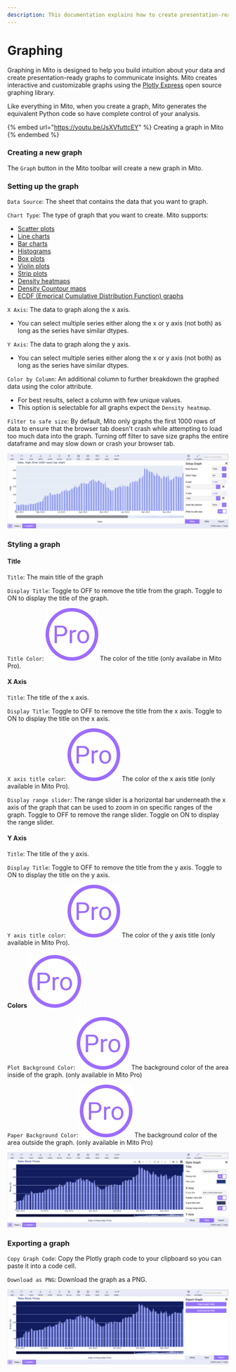 ```yaml
---
description: This documentation explains how to create presentation-ready graphs in Mito.
---
```


# Graphing

Graphing in Mito is designed to help you build intuition about your data and create presentation-ready graphs to communicate insights. Mito creates interactive and customizable graphs using the [Plotly Express](https://plotly.com/python/plotly-express/) open source graphing library. &#x20;

Like everything in Mito, when you create a graph, Mito generates the equivalent Python code so have complete control of your analysis.&#x20;

{% embed url="https://youtu.be/JsXVfuttcEY" %}
Creating a graph in Mito
{% endembed %}

### Creating a new graph

The `Graph` button in the Mito toolbar will create a new graph in Mito.&#x20;

### Setting up the graph

`Data Source`: The sheet that contains the data that you want to graph.&#x20;

`Chart Type`: The type of graph that you want to create. Mito supports:&#x20;

* [Scatter plots](https://plotly.com/python/line-and-scatter/)
* [Line charts](https://plotly.com/python/line-charts/)
* [Bar charts](https://plotly.com/python/bar-charts/)
* [Histograms](https://plotly.com/python/histograms/)
* [Box plots](https://plotly.com/python/box-plots/)
* [Violin plots](https://plotly.com/python/violin/)
* [Strip plots](https://plotly.com/python/strip-charts/)
* [Density heatmaps](https://plotly.com/python/2D-Histogram/)
* [Density Countour maps](https://plotly.com/python/2d-histogram-contour/)
* [ECDF (Emprical Cumulative Distribution Function) graphs](https://plotly.com/python/ecdf-plots/)

`X Axis`: The data to graph along the x axis.&#x20;

* You can select multiple series either along the x or y axis (not both) as long as the series have similar dtypes.&#x20;

`Y Axis`: The data to graph along the y axis.&#x20;

* You can select multiple series either along the x or y axis (not both) as long as the series have similar dtypes.&#x20;

`Color by Column`: An additional column to further breakdown the graphed data using the color attribute.&#x20;

* For best results, select a column with few unique values.&#x20;
* This option is selectable for all graphs expect the `Density heatmap`.

`Filter to safe size`: By default, Mito only graphs the first 1000 rows of data to ensure that the browser tab doesn't crash while attempting to load too much data into the graph. Turning off filter to save size graphs the entire dataframe and may slow down or crash your browser tab.

![Setting up a graph in Mito](<../.gitbook/assets/Screen Shot 2022-03-23 at 2.40.09 PM.png>)

### Styling a graph

#### Title&#x20;

`Title`: The main title of the graph

`Display Title`: Toggle to OFF to remove the title from the graph. Toggle to ON to display the title of the graph.

`Title Color`: ![](<../.gitbook/assets/Pro Logo(1) (2).png>) The color of the title (only availabe in Mito Pro).&#x20;

#### X Axis

`Title`: The title of the x axis.

`Display Title`: Toggle to OFF to remove the title from the x axis. Toggle to ON to display the title on the x axis.

`X axis title color`: ![](<../.gitbook/assets/Pro Logo(1) (2).png>) The color of the x axis title (only available in Mito Pro).&#x20;

`Display range slider`: The range slider is a horizontal bar underneath the x axis of the graph that can be used to zoom in on specific ranges of the graph. Toggle to OFF to remove the range slider. Toggle on ON to display the range slider.&#x20;

#### Y Axis

`Title`: The title of the y axis.

`Display Title`: Toggle to OFF to remove the title from the y axis. Toggle to ON to display the title on the y axis.

`Y axis title color`: ![](<../.gitbook/assets/Pro Logo(1) (2).png>) The color of the y axis title (only available in Mito Pro).&#x20;

#### Colors ![](<../.gitbook/assets/Pro Logo(1) (2).png>)&#x20;

`Plot Background Color`:  ![](<../.gitbook/assets/Pro Logo(1) (2).png>) The background color of the area inside of the graph. (only available in Mito Pro)

`Paper Background Color`: ![](<../.gitbook/assets/Pro Logo(1) (2).png>) The background color of the area outside the graph. (only available in Mito Pro)&#x20;

![Styling a graph in Mito](<../.gitbook/assets/Screen Shot 2022-03-23 at 2.58.59 PM.png>)

### Exporting a graph

`Copy Graph Code`: Copy the Plotly graph code to your clipboard so you can paste it into a code cell.&#x20;

`Download as PNG`: Download the graph as a PNG.

![Exporting a graph in Mito](<../.gitbook/assets/Screen Shot 2022-03-23 at 3.05.12 PM.png>)

